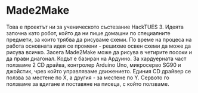 # Made2Make

Това е проектът ни за ученическото състезание HackTUES 3. Идеята започна като робот, който да ни пише домашни по специалните предмети, за които трябва да рисуваме схеми. По време на процеса на работа основната идея се промени - решихме освен схеми да може да рисува всичко. Засега Made2Make може да рисува в четирите посоки и да прави диагонал. Кодът е базиран на Ардуино. За хардуерната част ползваме 2 CD драйва, контролер Arduino Uno, микросерво SG90 и джойстик, чрез който управляваме движението. Единия CD драйвер се ползва за местене по X, а другия - за местене по Y. Сервото го ползваме за вдигане и поставяне на писеца, с който ползваме.
